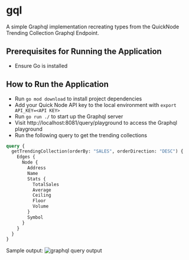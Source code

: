 # gql

A simple Graphql implementation recreating types from the QuickNode Trending Collection Graphql Endpoint.

## Prerequisites for Running the Application
* Ensure Go is installed

## How to Run the Application
* Run `go mod download` to install project dependencies
* Add your Quick Node API key to  the local environment with `export API_KEY=<API KEY>`
* Run `go run ./` to start up the Graphql server
* Visit http://localhost:8081/query/playground to access the Graphql playground
* Run the following query to get the trending collections
```graphql
query {
  getTrendingCollection(orderBy: "SALES", orderDirection: "DESC") {
    Edges {
      Node {
        Address
        Name
        Stats {
          TotalSales
          Average
          Ceiling
          Floor
          Volume
        }
        Symbol
      }
    }
  }
}
```
Sample output: ![ graphql query output](https://github.com/calebikhuohon/gql/blob/main/graphql-query-output.png?raw=true)



